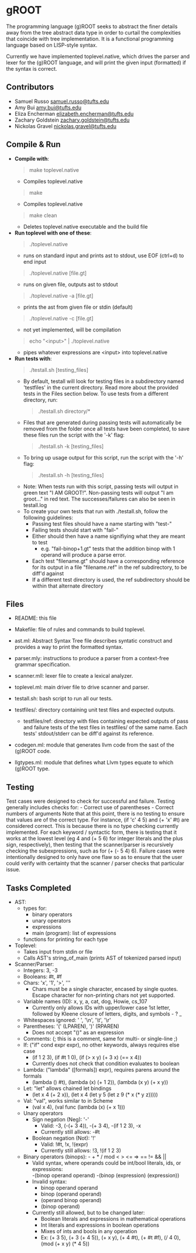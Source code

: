 # gROOT

The programming language (g)ROOT seeks to abstract the finer details away 
from the tree abstract data type in order to curtail the complexities that 
coincide with tree implementation. It is a functional programming language 
based on LISP-style syntax. 

Currently we have implemented toplevel.native, which drives the parser and
lexer for the (g)ROOT language, and will print the given input (formatted)
if the syntax is correct. 


## Contributors
- Samuel Russo          samuel.russo@tufts.edu
- Amy Bui               amy.bui@tufts.edu
- Eliza Encherman       elizabeth.encherman@tufts.edu
- Zachary Goldstein     zachary.goldstein@tufts.edu
- Nickolas Gravel       nickolas.gravel@tufts.edu



## Compile & Run
- **Compile with**:
    > make toplevel.native
    - Compiles toplevel.native
    > make
    - Compiles toplevel.native
    > make clean
    - Deletes toplevel.native executable and the build file
- **Run toplevel with one of these**:
    > ./toplevel.native
    - runs on standard input and prints ast to stdout, use EOF (ctrl+d) to end
      input
    > ./toplevel.native [file.gt]
    - runs on given file, outputs ast to stdout
    > ./toplevel.native -a [file.gt] 
    - prints the ast from given file or stdin (default)
    > ./toplevel.native -c [file.gt] 
    - not yet implemented, will be compilation
    > echo "\<input\>" | ./toplevel.native  
    - pipes whatever expressions are \<input\> into toplevel.native
- **Run tests with**:
    > ./testall.sh [testing_files]
    - By default, testall will look for testing files in a subdirectory named
      'testfiles' in the current directory. Read more about the provided tests
      in the Files section below. To use tests from a different directory, run:
        >./testall.sh directory/*
    - Files that are generated during passing tests will automatically be
      removed from the folder once all tests have been completed, to save these
      files run the script with the '-k' flag:
        >./testall.sh -k [testing_files]
    - To bring up usage output for this script, run the script with the '-h'
      flag:
        >./testall.sh -h [testing_files]
    - Note: When tests run with this script, passing tests will output in green
      text "I AM GROOT!". Non-passing tests will output "I am groot..." in red
      text. The successes/failures can also be seen in testall.log
    - To create your own tests that run with ./testall.sh, follow the following
      guidelines:
        - Passing test files should have a name starting with "test-"
        - Failing tests should start with "fail-"
        - Either should then have a name signifiying what they are meant to test
            - e.g. "fail-binop+1.gt" tests that the addition binop with 1
              operand will produce a parse error.
        - Each test "filename.gt" should have a corresponding reference for its
          output in a file "filename.ref" in the ref subdirectory, to be diff'd
          against
        - If a different test directory is used, the ref subdirectory should be
          within that alternate directory



## Files
- README: this file
- Makefile: file of rules and commands to build toplevel.
- ast.ml: Abstract Syntax Tree file describes syntatic construct and provides
  a way to print the formatted syntax.
- parser.mly: instructions to produce a parser from a context-free grammar
  specification.
- scanner.mll: lexer file to create a lexical analyzer.
- toplevel.ml: main driver file to drive scanner and parser.
- testall.sh: bash script to run all our tests.
- testfiles/: directory containing unit test files and expected outputs.
    - testfiles/ref: directory with files containing expected outputs of pass
      and failure tests of the test files in testfiles/ of the same name. Each
      tests' stdout/stderr can be diff'd against its reference. 

- codegen.ml: module that generates llvm code from the sast of the (g)ROOT code.
- llgtypes.ml: module that defines what Llvm types equate to which (g)ROOT type.


## Testing
Test cases were designed to check for successful and failure. Testing generally
includes checks for:
    - Correct use of parentheses
    - Correct numbers of arguments
Note that at this point, there is no testing to ensure that values are of the
correct type. For instance, (if 'c' 4 5) and (+ 'x' #t) are considered correct.
This is because there is no type checking currently implemented. For each
keyword / syntactic form, there is testing that it works at the lowest level
(eg 4 and (+ 5 6) for integer literals and the plus sign, respectively), then
testing that the scanner/parser is recursively checking the subexpressions,
such as for (+ (- 5 4) 6). Failure cases were intentionally designed to only
have one flaw so as to ensure that the user could verify with certainty that
the scanner / parser checks that particular issue. 


## Tasks Completed
- AST:
    - types for:
        - binary operators
        - unary operators
        - expressions
        - main (program): list of expressions
    - functions for printing for each type
- Toplevel:
    - Takes input from stdin or file
    - Calls AST's string_of_main (prints AST of tokenized parsed input)
- Scanner/Parser:
    - Integers: 3, -3   
    - Booleans: #t, #f
    - Chars: 'x', '1', '>', '''
        - Chars must be a single character, encased by single quotes. Escape
          character for non-printing chars not yet supported.
    - Variable names (ID): x, y, a, cat, dog, Howie, cs_107
        - Currently only allows IDs with upper/lower case 1st letter, followed
          by Kleene closure of letters, digits, and symbols - ? _
    - Whitespaces ignored: ' ', '\n', '\t', '\r'
    - Parentheses: '(' (LPAREN), ')' (RPAREN)
        - Does not accept "()" as an expression
    - Comments: (; this is a comment, same for multi- or single-line ;)
    - If: ("if" cond expr expr), no other keywords, always requires else case
        - (if 1 2 3), (if #t 1 0), (if (> x y) (+ 3 x) (== x 4))
        - Currently does not check that condition evaluates to boolean
    - Lambda: ("lambda" ([formals]) expr), requires parens around the formals
        - (lambda () #t), (lambda (x) (+ 1 2)), (lambda (x y) (+ x y)) 
    - Let: "let" allows chained let bindings
        - (let x 4 (+ 2 x)), (let x 4 (let y 5 (let z 9 (* x (* y z)))))
    - Val: "val", works similar to in Scheme
        - (val x 4), (val func (lambda (x) (+ x 1)))
    - Unary operators
        - Sign negation (Neg): '-'
            - Valid: -3, (-(+ 3 4)), -(+ 3 4), -(if 1 2 3), -x
            - Currently still allows: -#t
        - Boolean negation (Not): '!'
            - Valid: !#t, !x, !(expr)
            - Currently still allows: !3, !(if 1 2 3)
    - Binary operators (binops):  - + * / mod < > <= => == != && ||
        - Valid syntax, where operands could be int/bool literals, ids, or
          expressions:  
            -(binop operand operand)
            -(binop (expression) (expression))
        - Invalid syntax:   
            - binop operand operand
            - binop (operand operand)
            - (operand binop operand)
            - (binop operand)
        - Currently still allowed, but to be changed later:
            - Boolean literals and expressions in mathematical operations
            - Int literals and expressions in boolean operations
            - Mixes of ints and bools in any operation
            - Ex: (+ 3 5), (+ 3 (+ 4 5)), (+ x y), (+ 4 #t), (+ #t #f), 
                  (/ 4 0), (mod (+ x y) (* 4 5))
